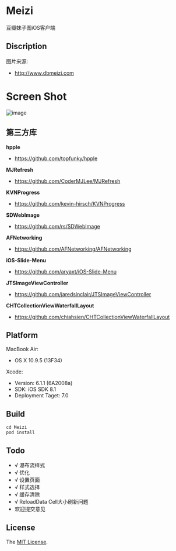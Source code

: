 Meizi
=====

豆瓣妹子图iOS客户端

Discription
---
图片来源:

- http://www.dbmeizi.com

Screen Shot
===
![image](https://raw.githubusercontent.com/Sunnyyoung/Meizi/master/ScreenShot/Screen%20Shot.png)


第三方库
---
**hpple**
 
- https://github.com/topfunky/hpple

**MJRefresh**

- https://github.com/CoderMJLee/MJRefresh

**KVNProgress**

- https://github.com/kevin-hirsch/KVNProgress

**SDWebImage**

- https://github.com/rs/SDWebImage

**AFNetworking**

- https://github.com/AFNetworking/AFNetworking

**iOS-Slide-Menu**

- https://github.com/aryaxt/iOS-Slide-Menu

**JTSImageViewController**

- https://github.com/jaredsinclair/JTSImageViewController

**CHTCollectionViewWaterfallLayout**

- https://github.com/chiahsien/CHTCollectionViewWaterfallLayout

Platform
---
MacBook Air:

- OS X 10.9.5 (13F34)

Xcode:

- Version: 6.1.1 (6A2008a)
- SDK: iOS SDK 8.1
- Deployment Taget: 7.0

Build
---

```
cd Meizi
pod install
```


Todo
---

- √ 瀑布流样式
- √ 优化
- √ 设置页面
- √ 样式选择
- √ 缓存清除
- √ ReloadData Cell大小刷新问题
- 欢迎提交意见


## License

The [MIT License](LICENSE).
